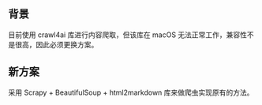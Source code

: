 ## 背景

目前使用 crawl4ai 库进行内容爬取，但该库在 macOS 无法正常工作，兼容性不是很高，因此必须更换方案。

## 新方案

采用 Scrapy + BeautifulSoup + html2markdown 库来做爬虫实现原有的方法。